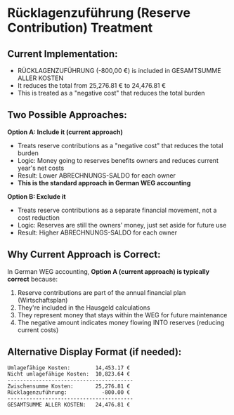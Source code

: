 # Rücklagenzuführung (Reserve Contribution) Treatment

## Current Implementation:
- RÜCKLAGENZUFÜHRUNG (-800,00 €) is included in GESAMTSUMME ALLER KOSTEN
- It reduces the total from 25,276.81 € to 24,476.81 €
- This is treated as a "negative cost" that reduces the total burden

## Two Possible Approaches:

**Option A: Include it (current approach)**
- Treats reserve contributions as a "negative cost" that reduces the total burden
- Logic: Money going to reserves benefits owners and reduces current year's net costs
- Result: Lower ABRECHNUNGS-SALDO for each owner
- **This is the standard approach in German WEG accounting**

**Option B: Exclude it**
- Treats reserve contributions as a separate financial movement, not a cost reduction
- Logic: Reserves are still the owners' money, just set aside for future use
- Result: Higher ABRECHNUNGS-SALDO for each owner

## Why Current Approach is Correct:
In German WEG accounting, **Option A (current approach) is typically correct** because:
1. Reserve contributions are part of the annual financial plan (Wirtschaftsplan)
2. They're included in the Hausgeld calculations
3. They represent money that stays within the WEG for future maintenance
4. The negative amount indicates money flowing INTO reserves (reducing current costs)

## Alternative Display Format (if needed):
```
Umlagefähige Kosten:        14,453.17 €
Nicht umlagefähige Kosten:  10,823.64 €
----------------------------------------
Zwischensumme Kosten:       25,276.81 €
Rücklagenzuführung:           -800.00 €
----------------------------------------
GESAMTSUMME ALLER KOSTEN:   24,476.81 €
```